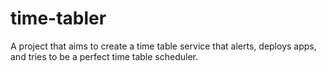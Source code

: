 # time-tabler
A project that aims to create a time table service that alerts, deploys apps, and tries to be a perfect time table scheduler.
